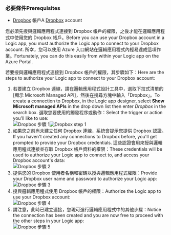 ### <a name="prerequisites"></a><span data-ttu-id="da66e-101">必要條件</span><span class="sxs-lookup"><span data-stu-id="da66e-101">Prerequisites</span></span>
* <span data-ttu-id="da66e-102">[Dropbox](https://www.Dropbox.com/) 帳戶</span><span class="sxs-lookup"><span data-stu-id="da66e-102">A [Dropbox](https://www.Dropbox.com/) account</span></span> 

<span data-ttu-id="da66e-103">您必須先授與邏輯應用程式連接到 Dropbox 帳戶的權限，之後才能在邏輯應用程式中使用您的 Dropbox 帳戶。</span><span class="sxs-lookup"><span data-stu-id="da66e-103">Before you can use your Dropbox account in a Logic app, you must authorize the Logic app to connect to your Dropbox account.</span></span> <span data-ttu-id="da66e-104">所幸，您可以使用 Azure 入口網站在邏輯應用程式內輕易達成這項作業。</span><span class="sxs-lookup"><span data-stu-id="da66e-104">Fortunately, you can do this easily from within your Logic app on the Azure Portal.</span></span> 

<span data-ttu-id="da66e-105">若要授與邏輯應用程式連接到 Dropbox 帳戶的權限，其步驟如下：</span><span class="sxs-lookup"><span data-stu-id="da66e-105">Here are the steps to authorize your Logic app to connect to your Dropbox account:</span></span>

1. <span data-ttu-id="da66e-106">若要建立 Dropbox 連線，請在邏輯應用程式設計工具中，選取下拉式清單的 [顯示 Microsoft Managed API]，然後在搜尋方塊中輸入「Dropbox」。</span><span class="sxs-lookup"><span data-stu-id="da66e-106">To create a connection to Dropbox, in the Logic app designer, select **Show Microsoft managed APIs** in the drop down list then enter *Dropbox* in the search box.</span></span> <span data-ttu-id="da66e-107">選取您要使用的觸發程序或動作：</span><span class="sxs-lookup"><span data-stu-id="da66e-107">Select the trigger or action you'll like to use:</span></span>  
   <span data-ttu-id="da66e-108">![Dropbox 步驟 1](./media/connectors-create-api-dropbox/dropbox-1.png)</span><span class="sxs-lookup"><span data-stu-id="da66e-108">![Dropbox step 1](./media/connectors-create-api-dropbox/dropbox-1.png)</span></span>
2. <span data-ttu-id="da66e-109">如果您之前尚未建立任何 Dropbox 連線，系統會提示您提供 Dropbox 認證。</span><span class="sxs-lookup"><span data-stu-id="da66e-109">If you haven't created any connections to Dropbox before, you'll get prompted to provide your Dropbox credentials.</span></span> <span data-ttu-id="da66e-110">這些認證會用來授與邏輯應用程式連接並存取 Dropbox 帳戶資料的權限：</span><span class="sxs-lookup"><span data-stu-id="da66e-110">These credentials will be used to authorize your Logic app to connect to, and access your Dropbox account's data:</span></span>  
   ![Dropbox 步驟 2](./media/connectors-create-api-dropbox/dropbox-2.png)
3. <span data-ttu-id="da66e-112">提供您的 Dropbox 使用者名稱和密碼以授與邏輯應用程式權限：</span><span class="sxs-lookup"><span data-stu-id="da66e-112">Provide your Dropbox user name and password to authorize your Logic app:</span></span>  
   ![Dropbox 步驟 3](./media/connectors-create-api-dropbox/dropbox-3.png)   
4. <span data-ttu-id="da66e-114">授與邏輯應用程式使用 Dropbox 帳戶的權限：</span><span class="sxs-lookup"><span data-stu-id="da66e-114">Authorize the Logic app to use your Dropbox account:</span></span>  
   ![Dropbox 步驟 4](./media/connectors-create-api-dropbox/dropbox-4.png)
5. <span data-ttu-id="da66e-116">請注意，此時已建立連接，您現可進行邏輯應用程式中的其他步驟：</span><span class="sxs-lookup"><span data-stu-id="da66e-116">Notice the connection has been created and you are now free to proceed with the other steps in your Logic app:</span></span>  
   ![Dropbox 步驟 5](./media/connectors-create-api-dropbox/dropbox-5.png)   

